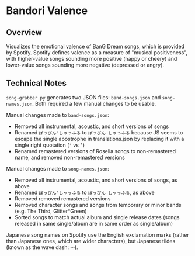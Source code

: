 # Bandori Valence

## Overview

Visualizes the emotional valence of BanG Dream songs, which is provided by Spotify. Spotify defines valence as a measure of "musical positiveness", with higher-value songs sounding more positive (happy or cheery) and lower-value songs sounding more negative (depressed or angry).

## Technical Notes

`song-grabber.py` generates two JSON files: `band-songs.json` and `song-names.json`. Both required a few manual changes to be usable.

Manual changes made to `band-songs.json`:
- Removed all instrumental, acoustic, and short versions of songs
- Renamed `ぽっぴん'しゃっふる` to `ぽっぴん しゃっふる` because JS seems to escape the single apostrophe in translations.json by replacing it with a single right quotation (`'` vs `’`)
- Renamed remastered versions of Roselia songs to non-remastered name, and removed non-remastered versions

Manual changes made to `song-names.json`:
- Removed all instrumental, acoustic, and short versions of songs, as above
- Renamed `ぽっぴん'しゃっふる` to `ぽっぴん しゃっふる`, as above
- Removed removed remastered versions
- Removed character songs and songs from temporary or minor bands (e.g. The Third, Glitter*Green) 
- Sorted songs to match actual album and single release dates (songs released in same single/album are in same order as single/album)

Japanese song names on Spotify use the English exclamation marks (rather than Japanese ones, which are wider characters), but Japanese tildes (known as the wave dash: `〜`).